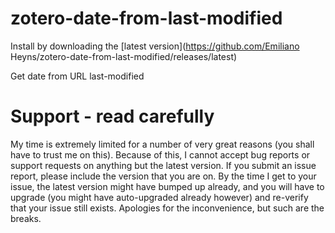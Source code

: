 zotero-date-from-last-modified
=================

Install by downloading the [latest version](https://github.com/Emiliano Heyns/zotero-date-from-last-modified/releases/latest)

Get date from URL last-modified

# Support - read carefully

My time is extremely limited for a number of very great reasons (you shall have to trust me on this). Because of this, I
cannot accept bug reports
or support requests on anything but the latest version. If you submit an issue report,
please include the version that you are on. By the time I get to your issue, the latest version might have bumped up
already, and you
will have to upgrade (you might have auto-upgraded already however) and re-verify that your issue still exists.
Apologies for the inconvenience, but such
are the breaks.

